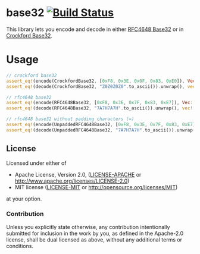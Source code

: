 # base32 [![Build Status](https://travis-ci.org/andreasots/base32.svg?branch=master)](https://travis-ci.org/andreasots/base32)

This library lets you encode and decode in either [RFC4648 Base32](http://en.wikipedia.org/wiki/Base32#RFC_4648_Base32_alphabet) or in [Crockford Base32](http://en.wikipedia.org/wiki/Base32#Crockford.27s_Base32).

# Usage

```rust
// crockford base32
assert_eq!(encode(CrockfordBase32, [0xF8, 0x3E, 0x0F, 0x83, 0xE0]), Vec::from_slice("Z0Z0Z0Z0".to_ascii()));
assert_eq!(decode(CrockfordBase32, "Z0Z0Z0Z0".to_ascii()).unwrap(), vec![0xF8, 0x3E, 0x0F, 0x83, 0xE0]);

// rfc4648 base32
assert_eq!(encode(RFC4648Base32, [0xF8, 0x3E, 0x7F, 0x83, 0xE7]), Vec::from_slice("7A7H7A7H".to_ascii()));
assert_eq!(decode(RFC4648Base32, "7A7H7A7H".to_ascii()).unwrap(), vec![0xF8, 0x3E, 0x7F, 0x83, 0xE7]);

// rfc4648 base32 without padding characters (=)
assert_eq!(encode(UnpaddedRFC4648Base32, [0xF8, 0x3E, 0x7F, 0x83, 0xE7]), Vec::from_slice("7A7H7A7H".to_ascii()));
assert_eq!(decode(UnpaddedRFC4648Base32, "7A7H7A7H".to_ascii()).unwrap(), vec![0xF8, 0x3E, 0x7F, 0x83, 0xE7]);
```

## License

Licensed under either of

- Apache License, Version 2.0, ([LICENSE-APACHE](LICENSE-APACHE) or http://www.apache.org/licenses/LICENSE-2.0)
- MIT license ([LICENSE-MIT](LICENSE-MIT) or http://opensource.org/licenses/MIT)

at your option.

### Contribution

Unless you explicitly state otherwise, any contribution intentionally
submitted for inclusion in the work by you, as defined in the Apache-2.0
license, shall be dual licensed as above, without any additional terms or
conditions.
